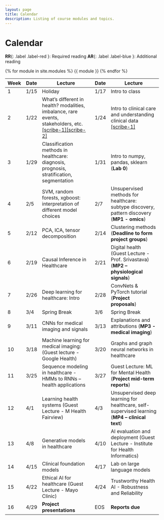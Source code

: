 ```yaml
---
layout: page
title: Calendar
description: Listing of course modules and topics.
---
```


# Calendar
**RR**{: .label .label-red }: Required reading  **AR**{: .label .label-blue }: Additional reading

{% for module in site.modules %}
{{ module }}
{% endfor %}

| Week | Date | Lecture | Date | Lecture |  
| -----|------|---------|------|-------- |  
| 1 | 1/15 | Holiday | 1/17 | Intro to class |  
| 2 | 1/22 | What’s different in health? modalities, imbalance, rare events, stakeholders, etc. [[scribe-1]](../_files/lec2_scribe1.pdf)[[scribe-2]](../_files/lec2_scribe2.pdf)| 1/24 | Intro to clinical care and understanding clinical data [[scribe-1]](../_files/lec3_scribe1.pdf)|  
| 3 | 1/29 | Classification methods in healthcare: diagnosis, prognosis, stratification, segmentation | 1/31 | Intro to numpy, pandas, sklearn (**Lab 0**) |  
| 4 | 2/5 | SVM, random forests, xgboost: interpretation of different model choices | 2/7 | Unsupervised methods for healthcare: subtype discovery, pattern discovery (**MP1 - omics**) |  
| 5 | 2/12 | PCA, ICA, tensor decomposition | 2/14 | Clustering methods (**Deadline to form project groups**)|  
| 6 | 2/19 | Causal Inference in Healthcare | 2/21 | Digital health (Guest Lecture - Prof. Srivastava) (**MP2 – physiological signals**) |  
| 7 | 2/26 | Deep learning for healthcare: Intro | 2/28 | ConvNets & PyTorch tutorial (**Project proposals**)|  
| 8 | 3/4 | Spring Break | 3/6 | Spring Break |  
| 9 | 3/11 | CNNs for medical imaging and signals | 3/13 | Explanations and attributions (**MP3 - medical imaging**)|  
| 10 | 3/18 | Machine learning for medical imaging: (Guest lecture - Google Health) | 3/20 | Graphs and graph neural networks in healthcare |  
| 11 | 3/25 | Sequence modeling in healthcare - HMMs to RNNs – health applications | 3/27 | Guest Lecture: ML for Mental Health (**Project mid-term reports**)|  
| 12 | 4/1 | Learning health systems (Guest Lecture - M Health Fairview) | 4/3 |  Unsupervised deep learning for healthcare, self-supervised learning (**MP4 – clinical text**) |  
| 13 | 4/8 | Generative models in healthcare | 4/10 | AI evaluation and deployment (Guest Lecture - Institute for Health Informatics) |  
| 14 | 4/15 | Clinical foundation models | 4/17 | Lab on large language models |  
| 15 | 4/22 | Ethical AI for healthcare (Guest Lecture - Mayo Clinic) | 4/24 | Trustworthy Health AI - Robustness and Reliability |  
| 16 | 4/29 | **Project presentations** |  EOS | **Reports due** |  
